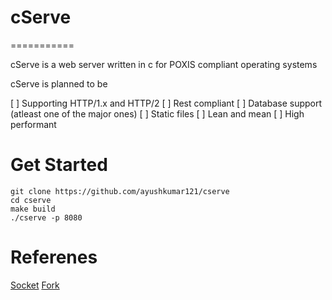 # cServe
===========

cServe is a web server written in c for POXIS compliant operating systems

cServe is planned to be

[ ] Supporting HTTP/1.x and HTTP/2
[ ] Rest compliant
[ ] Database support (atleast one of the major ones)
[ ] Static files
[ ] Lean and mean
[ ] High performant

Get Started
==========

```
git clone https://github.com/ayushkumar121/cserve
cd cserve
make build
./cserve -p 8080

```

Referenes
=========

[Socket](https://man7.org/linux/man-pages/man2/socket.2.html)
[Fork](https://man7.org/linux/man-pages/man2/fork.2.html)